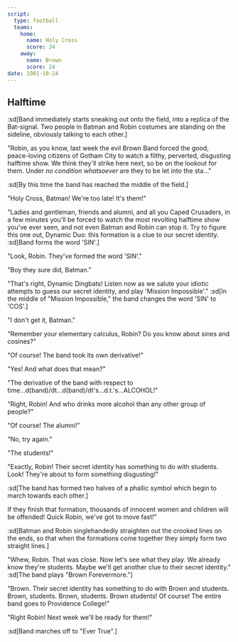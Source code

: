 ```yaml
---
script:
  type: football
  teams:
    home:
      name: Holy Cross
      score: 34
    away:
      name: Brown
      score: 24
date: 1981-10-24
---
```


## Halftime

:sd[Band immediately starts sneaking out onto the field, into a replica of the Bat-signal. Two people in Batman and Robin costumes are standing on the sideline, obviously talking to each other.]

"Robin, as you know, last week the evil Brown Band forced the good, peace-loving citizens of Gotham City to watch a filthy, perverted, disgusting halftime show. We think they'll strike here next, so be on the lookout for them. Under _no condition whatsoever_ are they to be let into the sta..."

:sd[By this time the band has reached the middle of the field.]

"Holy Cross, Batman! We're too late! It's them!"

"Ladies and gentleman, friends and alumni, and all you Caped Crusaders, in a few minutes you'll be forced to watch the most revolting halftime show you've ever seen, and not even Batman and Robin can stop it. Try to figure this one out, Dynamic Duo: this formation is a clue to our secret identity. :sd[Band forms the word 'SIN'.]

"Look, Robin. They've formed the word 'SIN'."

"Boy they sure did, Batman."

"That's right, Dynamic Dingbats! Listen now as we salute your idiotic attempts to guess our secret identity, and play 'Mission Impossible'." :sd[In the middle of "Mission Impossible," the band changes the word 'SIN' to 'COS'.]

"I don't get it, Batman."

"Remember your elementary calculus, Robin? Do you know about sines and cosines?"

"Of course! The band took its own derivative!"

"Yes! And what does that mean?"

"The derivative of the band with respect to time...d(band)/dt...d(band)/dt's...d.t.'s...ALCOHOL!"

"Right, Robin! And who drinks more alcohol than any other group of people?"

"Of course! The alumni!"

"No, try again."

"The students!"

"Exactly, Robin! Their secret identity has something to do with students. Look! They're about to form something disgusting!"

:sd[The band has formed two halves of a phallic symbol which begin to march towards each other.]

If they finish that formation, thousands of innocent women and children will be offended! Quick Robin, we've got to move fast!"

:sd[Batman and Robin singlehandedly straighten out the crooked lines on the ends, so that when the formations come together they simply form two straight lines.]

"Whew, Robin. That was close. Now let's see what they play. We already know they're students. Maybe we'll get another clue to their secret identity." :sd[The band plays "Brown Forevermore."]

"Brown. Their secret identity has something to do with Brown and students. Brown, students. Brown, students. Brown students! Of course! The entire band goes to Providence College!"

"Right Robin! Next week we'll be ready for them!"

:sd[Band marches off to "Ever True".]

